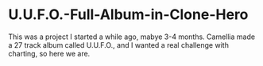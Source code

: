 # U.U.F.O.-Full-Album-in-Clone-Hero
This was a project I started a while ago, mabye 3-4 months. Camellia made a 27 track album called U.U.F.O., and I wanted a real challenge with charting, so here we are.
